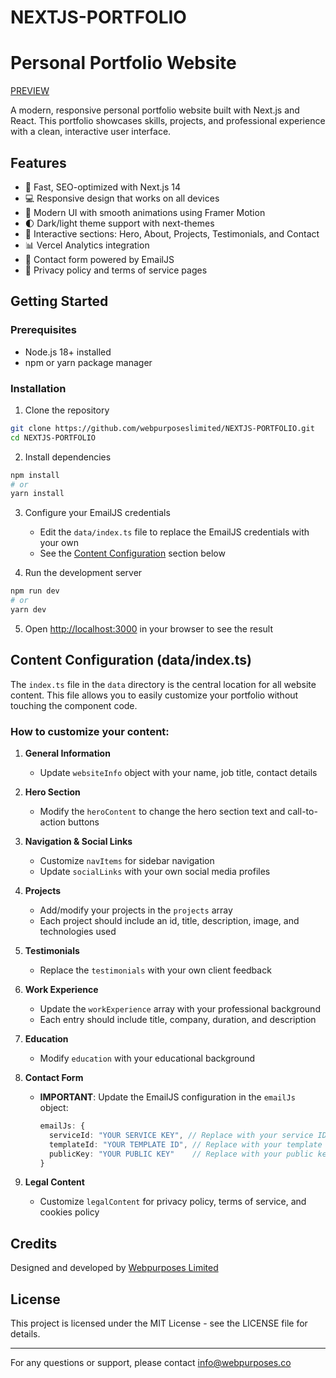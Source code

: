 # NEXTJS-PORTFOLIO
# Personal Portfolio Website


[PREVIEW](https://nextjs-portfolio-nu-gules-61.vercel.app/)

A modern, responsive personal portfolio website built with Next.js and React. This portfolio showcases skills, projects, and professional experience with a clean, interactive user interface.


## Features
- 🚀 Fast, SEO-optimized with Next.js 14
- 💻 Responsive design that works on all devices
- 🎨 Modern UI with smooth animations using Framer Motion
- 🌓 Dark/light theme support with next-themes
- 📱 Interactive sections: Hero, About, Projects, Testimonials, and Contact
- 📊 Vercel Analytics integration
- 📧 Contact form powered by EmailJS
- 📝 Privacy policy and terms of service pages

## Getting Started

### Prerequisites
- Node.js 18+ installed
- npm or yarn package manager

### Installation

1. Clone the repository
```bash
git clone https://github.com/webpurposeslimited/NEXTJS-PORTFOLIO.git
cd NEXTJS-PORTFOLIO
```

2. Install dependencies
```bash
npm install
# or
yarn install
```

3. Configure your EmailJS credentials
   - Edit the `data/index.ts` file to replace the EmailJS credentials with your own
   - See the [Content Configuration](#content-configuration) section below

4. Run the development server
```bash
npm run dev
# or
yarn dev
```

5. Open [http://localhost:3000](http://localhost:3000) in your browser to see the result

## Content Configuration (data/index.ts)

The `index.ts` file in the `data` directory is the central location for all website content. This file allows you to easily customize your portfolio without touching the component code.

### How to customize your content:

1. **General Information**
   - Update `websiteInfo` object with your name, job title, contact details

2. **Hero Section**
   - Modify the `heroContent` to change the hero section text and call-to-action buttons

3. **Navigation & Social Links**
   - Customize `navItems` for sidebar navigation
   - Update `socialLinks` with your own social media profiles

4. **Projects**
   - Add/modify your projects in the `projects` array
   - Each project should include an id, title, description, image, and technologies used

5. **Testimonials**
   - Replace the `testimonials` with your own client feedback

6. **Work Experience**
   - Update the `workExperience` array with your professional background
   - Each entry should include title, company, duration, and description

7. **Education**
   - Modify `education` with your educational background

8. **Contact Form**
   - **IMPORTANT**: Update the EmailJS configuration in the `emailJs` object:
     ```typescript
     emailJs: {
       serviceId: "YOUR SERVICE KEY", // Replace with your service ID
       templateId: "YOUR TEMPLATE ID", // Replace with your template ID
       publicKey: "YOUR PUBLIC KEY"    // Replace with your public key
     }
     ```

9. **Legal Content**
   - Customize `legalContent` for privacy policy, terms of service, and cookies policy

## Credits

Designed and developed by [Webpurposes Limited](https://webpurposes.co)

## License

This project is licensed under the MIT License - see the LICENSE file for details.

---

For any questions or support, please contact [info@webpurposes.co](mailto:info@webpurposes.co)

